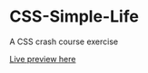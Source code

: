 # CSS-Simple-Life
A CSS crash course exercise

[Live preview here](https://myelectricsheep.github.io/CSS-Simple-Life/)
